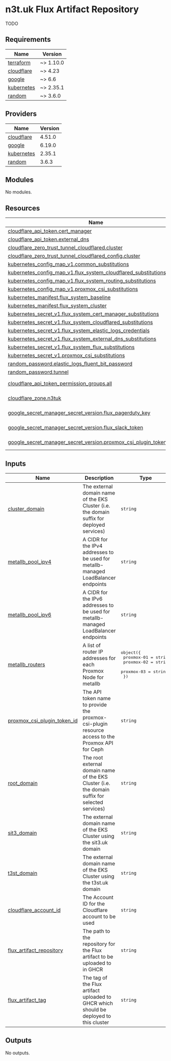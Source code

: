 # n3t.uk Flux Artifact Repository

TODO

<!-- terraform-docs-start -->
<!-- prettier-ignore-start -->

## Requirements

| Name | Version |
|------|---------|
| <a name="requirement_terraform"></a> [terraform](#requirement\_terraform) | ~> 1.10.0 |
| <a name="requirement_cloudflare"></a> [cloudflare](#requirement\_cloudflare) | ~> 4.23 |
| <a name="requirement_google"></a> [google](#requirement\_google) | ~> 6.6 |
| <a name="requirement_kubernetes"></a> [kubernetes](#requirement\_kubernetes) | ~> 2.35.1 |
| <a name="requirement_random"></a> [random](#requirement\_random) | ~> 3.6.0 |

## Providers

| Name | Version |
|------|---------|
| <a name="provider_cloudflare"></a> [cloudflare](#provider\_cloudflare) | 4.51.0 |
| <a name="provider_google"></a> [google](#provider\_google) | 6.19.0 |
| <a name="provider_kubernetes"></a> [kubernetes](#provider\_kubernetes) | 2.35.1 |
| <a name="provider_random"></a> [random](#provider\_random) | 3.6.3 |

## Modules

No modules.

## Resources

| Name | Type |
|------|------|
| [cloudflare_api_token.cert_manager](https://registry.terraform.io/providers/cloudflare/cloudflare/latest/docs/resources/api_token) | resource |
| [cloudflare_api_token.external_dns](https://registry.terraform.io/providers/cloudflare/cloudflare/latest/docs/resources/api_token) | resource |
| [cloudflare_zero_trust_tunnel_cloudflared.cluster](https://registry.terraform.io/providers/cloudflare/cloudflare/latest/docs/resources/zero_trust_tunnel_cloudflared) | resource |
| [cloudflare_zero_trust_tunnel_cloudflared_config.cluster](https://registry.terraform.io/providers/cloudflare/cloudflare/latest/docs/resources/zero_trust_tunnel_cloudflared_config) | resource |
| [kubernetes_config_map_v1.common_substitutions](https://registry.terraform.io/providers/hashicorp/kubernetes/latest/docs/resources/config_map_v1) | resource |
| [kubernetes_config_map_v1.flux_system_cloudflared_substitutions](https://registry.terraform.io/providers/hashicorp/kubernetes/latest/docs/resources/config_map_v1) | resource |
| [kubernetes_config_map_v1.flux_system_routing_substitutions](https://registry.terraform.io/providers/hashicorp/kubernetes/latest/docs/resources/config_map_v1) | resource |
| [kubernetes_config_map_v1.proxmox_csi_substitutions](https://registry.terraform.io/providers/hashicorp/kubernetes/latest/docs/resources/config_map_v1) | resource |
| [kubernetes_manifest.flux_system_baseline](https://registry.terraform.io/providers/hashicorp/kubernetes/latest/docs/resources/manifest) | resource |
| [kubernetes_manifest.flux_system_cluster](https://registry.terraform.io/providers/hashicorp/kubernetes/latest/docs/resources/manifest) | resource |
| [kubernetes_secret_v1.flux_system_cert_manager_substitutions](https://registry.terraform.io/providers/hashicorp/kubernetes/latest/docs/resources/secret_v1) | resource |
| [kubernetes_secret_v1.flux_system_cloudflared_substitutions](https://registry.terraform.io/providers/hashicorp/kubernetes/latest/docs/resources/secret_v1) | resource |
| [kubernetes_secret_v1.flux_system_elastic_logs_credentials](https://registry.terraform.io/providers/hashicorp/kubernetes/latest/docs/resources/secret_v1) | resource |
| [kubernetes_secret_v1.flux_system_external_dns_substitutions](https://registry.terraform.io/providers/hashicorp/kubernetes/latest/docs/resources/secret_v1) | resource |
| [kubernetes_secret_v1.flux_system_flux_substitutions](https://registry.terraform.io/providers/hashicorp/kubernetes/latest/docs/resources/secret_v1) | resource |
| [kubernetes_secret_v1.proxmox_csi_substitutions](https://registry.terraform.io/providers/hashicorp/kubernetes/latest/docs/resources/secret_v1) | resource |
| [random_password.elastic_logs_fluent_bit_password](https://registry.terraform.io/providers/hashicorp/random/latest/docs/resources/password) | resource |
| [random_password.tunnel](https://registry.terraform.io/providers/hashicorp/random/latest/docs/resources/password) | resource |
| [cloudflare_api_token_permission_groups.all](https://registry.terraform.io/providers/cloudflare/cloudflare/latest/docs/data-sources/api_token_permission_groups) | data source |
| [cloudflare_zone.n3tuk](https://registry.terraform.io/providers/cloudflare/cloudflare/latest/docs/data-sources/zone) | data source |
| [google_secret_manager_secret_version.flux_pagerduty_key](https://registry.terraform.io/providers/hashicorp/google/latest/docs/data-sources/secret_manager_secret_version) | data source |
| [google_secret_manager_secret_version.flux_slack_token](https://registry.terraform.io/providers/hashicorp/google/latest/docs/data-sources/secret_manager_secret_version) | data source |
| [google_secret_manager_secret_version.proxmox_csi_plugin_token_secret](https://registry.terraform.io/providers/hashicorp/google/latest/docs/data-sources/secret_manager_secret_version) | data source |

## Inputs

| Name | Description | Type | Default | Required |
|------|-------------|------|---------|:--------:|
| <a name="input_cluster_domain"></a> [cluster\_domain](#input\_cluster\_domain) | The external domain name of the EKS Cluster (i.e. the domain suffix for deployed services) | `string` | n/a | yes |
| <a name="input_metallb_pool_ipv4"></a> [metallb\_pool\_ipv4](#input\_metallb\_pool\_ipv4) | A CIDR for the IPv4 addresses to be used for metallb-managed LoadBalancer endpoints | `string` | n/a | yes |
| <a name="input_metallb_pool_ipv6"></a> [metallb\_pool\_ipv6](#input\_metallb\_pool\_ipv6) | A CIDR for the IPv6 addresses to be used for metallb-managed LoadBalancer endpoints | `string` | n/a | yes |
| <a name="input_metallb_routers"></a> [metallb\_routers](#input\_metallb\_routers) | A list of router IP addresses for each Proxmox Node for metallb | <pre>object({<br/>    proxmox-01 = string<br/>    proxmox-02 = string<br/>    proxmox-03 = string<br/>  })</pre> | n/a | yes |
| <a name="input_proxmox_csi_plugin_token_id"></a> [proxmox\_csi\_plugin\_token\_id](#input\_proxmox\_csi\_plugin\_token\_id) | The API token name to provide the proxmox-csi-plugin resource access to the Proxmox API for Ceph | `string` | n/a | yes |
| <a name="input_root_domain"></a> [root\_domain](#input\_root\_domain) | The root external domain name of the EKS Cluster (i.e. the domain suffix for selected services) | `string` | n/a | yes |
| <a name="input_sit3_domain"></a> [sit3\_domain](#input\_sit3\_domain) | The external domain name of the EKS Cluster using the sit3.uk domain | `string` | n/a | yes |
| <a name="input_t3st_domain"></a> [t3st\_domain](#input\_t3st\_domain) | The external domain name of the EKS Cluster using the t3st.uk domain | `string` | n/a | yes |
| <a name="input_cloudflare_account_id"></a> [cloudflare\_account\_id](#input\_cloudflare\_account\_id) | The Account ID for the Cloudflare account to be used | `string` | `"e0d4aae3f32f077cd16bbc26f615738d"` | no |
| <a name="input_flux_artifact_repository"></a> [flux\_artifact\_repository](#input\_flux\_artifact\_repository) | The path to the repository for the Flux artifact to be uploaded to in GHCR | `string` | `"n3tuk/flux/baseline"` | no |
| <a name="input_flux_artifact_tag"></a> [flux\_artifact\_tag](#input\_flux\_artifact\_tag) | The tag of the Flux artifact uploaded to GHCR which should be deployed to this cluster | `string` | `"latest"` | no |

## Outputs

No outputs.

<!-- prettier-ignore-end -->
<!-- terraform-docs-end -->
